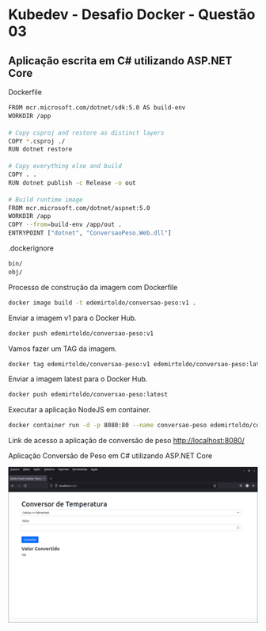 # Kubedev - Desafio Docker - Questão 03

## Aplicação escrita em C# utilizando ASP.NET Core

Dockerfile

```bash
FROM mcr.microsoft.com/dotnet/sdk:5.0 AS build-env
WORKDIR /app
 
# Copy csproj and restore as distinct layers
COPY *.csproj ./
RUN dotnet restore
 
# Copy everything else and build
COPY . .
RUN dotnet publish -c Release -o out
 
# Build runtime image
FROM mcr.microsoft.com/dotnet/aspnet:5.0
WORKDIR /app
COPY --from=build-env /app/out .
ENTRYPOINT ["dotnet", "ConversaoPeso.Web.dll"]
```

.dockerignore

```bash
bin/
obj/
```
 
Processo de construção da imagem com Dockerfile

```bash
docker image build -t edemirtoldo/conversao-peso:v1 .
```
Enviar a imagem v1 para o Docker Hub.

```bash
docker push edemirtoldo/conversao-peso:v1
```

Vamos fazer um TAG da imagem.

```bash
docker tag edemirtoldo/conversao-peso:v1 edemirtoldo/conversao-peso:latest
```

Enviar a imagem latest para o Docker Hub.

```bash
docker push edemirtoldo/conversao-peso:latest
```

Executar a aplicação NodeJS em container.

```bash
docker container run -d -p 8080:80 --name conversao-peso edemirtoldo/conversao-peso:v1
```

Link de acesso a aplicação de conversão de peso <http://localhost:8080/>

Aplicação Conversão de Peso em C# utilizando ASP.NET Core

![asp.net](https://github.com/edemirtoldo/conversao-temperatura/blob/main/img/conversaotemperatura.png)
